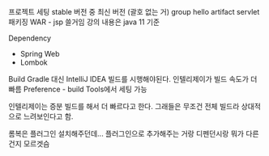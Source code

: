 프로젝트 세팅
stable 버전 중 최신 버전 (괄호 없는 거)
group hello
artifact servlet
패키징 WAR - jsp 쓸거임
강의 내용은 java 11 기준

Dependency
- Spring Web
- Lombok

Build
Gradle 대신 IntelliJ IDEA 빌드를 시행해야된다.
인텔리제이가 빌드 속도가 더 빠름
Preference - build Tools에서 세팅 가능

인텔리제이는 증분 빌드를 해서 더 빠르다고 한다.
그래들은 무조건 전체 빌드라 상대적으로 느려보인다고 함.

롬복은 플러그인 설치해주던데... 플러그인으로 추가해주는 거랑 디펜던시랑 뭐가 다른 건지 모르겟슴